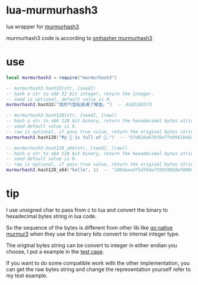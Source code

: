 # lua-murmurhash3

lua wrapper for [murmurhash3](https://github.com/aappleby/smhasher/wiki/MurmurHash3)

murmurhash3 code is according to [smhasher murmurhash3](https://github.com/rurban/smhasher/blob/master/MurmurHash3.cpp) 

# use

```lua
local murmurhash3 = require("murmurhash3")

-- murmurhash3.hash32(str, [seed])
-- hash a str to x86 32 bit integer, return the integer.
-- seed is optional, default value is 0.
murmurhash3.hash32("我的气垫船装满了鳗鱼。")  -- 4193185573

-- murmurhash3.hash128(str, [seed], [raw])
-- hash a str to x86 128 bit binary, return the hexadecimal bytes string.
-- seed default value is 0.
-- raw is optional, if pass true value, return the original bytes string.
murmurhash3.hash128("My 🚀 is full of 🦎.")  -- "5fd816e678f6e7fe9961b4da0fb95b5b"

-- murmurhash3.hash128_x64(str, [seed], [raw])
-- hash a str to x64 128 bit binary, return the hexadecimal bytes string.
-- seed default value is 0.
-- raw is optional, if pass true value, return the original bytes string.
murmurhash3.hash128_x64("hello", 1)  -- "108daeadf5df8da735019020ef008912"
```

# tip

I use unsigned char to pass from c to lua and convert the binary to hexadecimal bytes string in lua code.

So the sequence of the bytes is different from other lib like [go native murmur3](https://github.com/spaolacci/murmur3/blob/master/murmur_test.go#L17) when they use the binary bits convert to internal integer type.

The original bytes string can be convert to integer in either endian you choose, I put a example in the [test case](test.lua#L142).

If you want to do some compatible work with the other implementation, you can get the raw bytes string and change the representation yourself refer to my test example.
